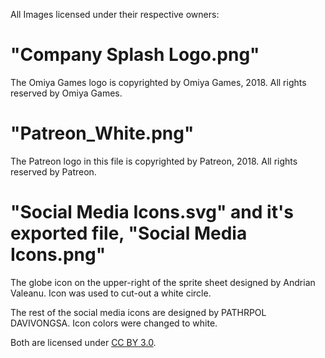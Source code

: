 All Images licensed under their respective owners:

# "Company Splash Logo.png"

The Omiya Games logo is copyrighted by Omiya Games, 2018.  All rights reserved by Omiya Games.

# "Patreon_White.png"

The Patreon logo in this file is copyrighted by Patreon, 2018.  All rights reserved by Patreon.

# "Social Media Icons.svg" and it's exported file, "Social Media Icons.png"

The globe icon on the upper-right of the sprite sheet designed by Andrian Valeanu.  Icon was used to cut-out a white circle.

The rest of the social media icons are designed by PATHRPOL DAVIVONGSA.  Icon colors were changed to white.

Both are licensed under [CC BY 3.0](https://creativecommons.org/licenses/by/3.0/).